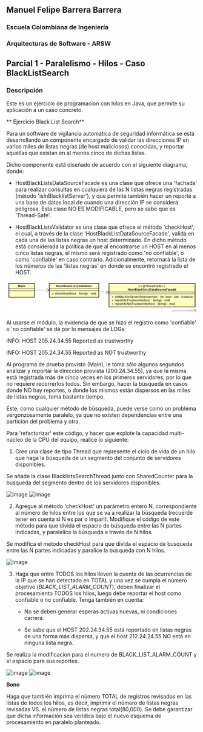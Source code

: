 ## Manuel Felipe Barrera Barrera
### Escuela Colombiana de Ingeniería
### Arquitecturas de Software - ARSW
## Parcial 1 - Paralelismo - Hilos - Caso BlackListSearch

### Descripción
  Este es un ejercicio de programación con hilos en Java, que permite su aplicación a un caso concreto.
  
** Ejercicio Black List Search**


Para un software de vigilancia automática de seguridad informática se está desarrollando un componente encargado de validar las direcciones IP en varios miles de listas negras (de host maliciosos) conocidas, y reportar aquellas que existan en al menos cinco de dichas listas. 

Dicho componente está diseñado de acuerdo con el siguiente diagrama, donde:

- HostBlackListsDataSourceFacade es una clase que ofrece una 'fachada' para realizar consultas en cualquiera de las N listas negras registradas (método 'isInBlacklistServer'), y que permite también hacer un reporte a una base de datos local de cuando una dirección IP se considera peligrosa. Esta clase NO ES MODIFICABLE, pero se sabe que es 'Thread-Safe'.

- HostBlackListsValidator es una clase que ofrece el método 'checkHost', el cual, a través de la clase 'HostBlackListDataSourceFacade', valida en cada una de las listas negras un host determinado. En dicho método está considerada la política de que al encontrarse un HOST en al menos cinco listas negras, el mismo será registrado como 'no confiable', o como 'confiable' en caso contrario. Adicionalmente, retornará la lista de los números de las 'listas negras' en donde se encontró registrado el HOST.

![](img/Model.png)

Al usarse el módulo, la evidencia de que se hizo el registro como 'confiable' o 'no confiable' se dá por lo mensajes de LOGs:

INFO: HOST 205.24.34.55 Reported as trustworthy

INFO: HOST 205.24.34.55 Reported as NOT trustworthy


Al programa de prueba provisto (Main), le toma sólo algunos segundos análizar y reportar la dirección provista (200.24.34.55), ya que la misma está registrada más de cinco veces en los primeros servidores, por lo que no requiere recorrerlos todos. Sin embargo, hacer la búsqueda en casos donde NO hay reportes, o donde los mismos están dispersos en las miles de listas negras, toma bastante tiempo.

Éste, como cualquier método de búsqueda, puede verse como un problema vergonzosamente paralelo, ya que no existen dependencias entre una partición del problema y otra.

Para 'refactorizar' este código, y hacer que explote la capacidad multi-núcleo de la CPU del equipo, realice lo siguiente:

1. Cree una clase de tipo Thread que represente el ciclo de vida de un hilo que haga la búsqueda de un segmento del conjunto de servidores disponibles.

Se añade la clase BlacklistsSearchThread junto con SharedCounter para la busqueda del segmento dentro de los servidores disponibles.

![image](https://github.com/user-attachments/assets/593e78c0-8d05-4f69-b5d6-4a9232ebcaa9)
![image](https://github.com/user-attachments/assets/9c88733e-b198-42e7-962f-789ca14a63e6)

2. Agregue al método 'checkHost' un parámetro entero N, correspondiente al número de hilos entre los que se va a realizar la búsqueda (recuerde tener en cuenta si N es par o impar!). Modifique el código de este método para que divida el espacio de búsqueda entre las N partes indicadas, y paralelice la búsqueda a través de N hilos.

Se modifica el metodo checkHost para que divida el espacio de busqueda entre las N partes indicadas y paralice la busqueda con N hilos.

![image](https://github.com/user-attachments/assets/c17cd222-1dd5-4cb1-91b1-da3098387a8f)


3. Haga que entre TODOS los hilos lleven la cuenta de las ocurrencias de la IP que se han detectado en TOTAL y una vez se cumpla el número objetivo (_BLACK_LIST_ALARM_COUNT_), deben finalizar el procesamiento TODOS los hilos, luego debe reportar el host como confiable o no confiable. Tenga también en cuenta:  

	* No se deben generar esperas activas nuevas, ni condiciones carrera. 
	
	* Se sabe que el HOST 202.24.34.55 está reportado en listas negras de una forma más dispersa, y que el host 212.24.24.55 NO está en ninguna lista negra.

Se realiza la modificacion para el numero de BLACK_LIST_ALARM_COUNT y el espacio para sus reportes.

![image](https://github.com/user-attachments/assets/f8183922-fc93-40d5-b3fa-a0d54f76ad07)
![image](https://github.com/user-attachments/assets/a3756bad-3d47-4e2c-b139-cb0d3f84d2f2)


**Bono**

Haga que también imprima el número TOTAL de registros revisados en las listas de todos los hilos, es decir, imprimir el número de listas negras revisadas VS. el número de listas negras total(80,000). Se debe garantizar que dicha información sea verídica bajo el nuevo esquema de procesamiento en paralelo planteado.
